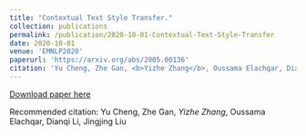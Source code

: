 ```yaml
---
title: "Contextual Text Style Transfer."
collection: publications
permalink: /publication/2020-10-01-Contextual-Text-Style-Transfer
date: 2020-10-01
venue: 'EMNLP2020'
paperurl: 'https://arxiv.org/abs/2005.00136'
citation: 'Yu Cheng, Zhe Gan, <b>Yizhe Zhang</b>, Oussama Elachqar, Dianqi Li, Jingjing Liu'
---
```


[Download paper here](https://arxiv.org/abs/2005.00136)

Recommended citation: Yu Cheng, Zhe Gan, *Yizhe Zhang*, Oussama Elachqar, Dianqi Li, Jingjing Liu
